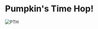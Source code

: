 # Pumpkin's Time Hop!
![PTH](https://github.com/WilliamDouglass/KnightHacksGame/assets/124937048/54420675-0b9b-4876-a966-45a9fe98b252)
